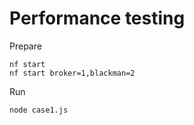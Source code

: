 # Performance testing
Prepare
```
nf start
nf start broker=1,blackman=2
```

Run
```
node case1.js
```

